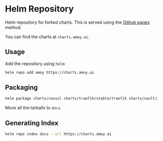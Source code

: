 # Helm Repository

Helm repository for forked charts. This is served using the
[Github pages](https://github.com/helm/helm/blob/master/docs/chart_repository.md#github-pages-example)
method.

You can find the charts at `charts.amoy.ai`.

## Usage

Add the repository using `helm`:

```bash
helm repo add amoy https://charts.amoy.ai
```

## Packaging

```bash
helm package charts/consul charts/traefik/stable/traefik charts/vault/incubator/vault
```

Move all the tarballs to `docs`.

## Generating Index

```bash
helm repo index docs --url https://charts.amoy.ai
```
